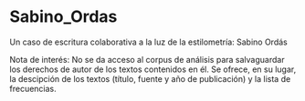# Sabino_Ordas
Un caso de escritura colaborativa a la luz de la estilometría: Sabino Ordás

Nota de interés: No se da acceso al corpus de análisis para salvaguardar los derechos de autor de los textos contenidos en él. Se ofrece, en su lugar, la descipción de los textos (título, fuente y año de publicación) y la lista de frecuencias.

